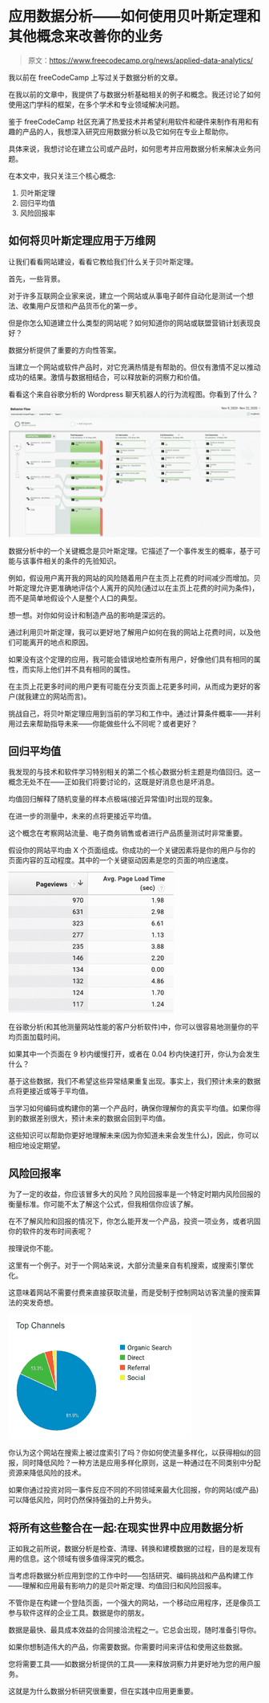 # 应用数据分析——如何使用贝叶斯定理和其他概念来改善你的业务

> 原文：<https://www.freecodecamp.org/news/applied-data-analytics/>

我以前在 freeCodeCamp 上写过关于数据分析的文章。

在我以前的文章中，我提供了与数据分析基础相关的例子和概念。我还讨论了如何使用这门学科的框架，在多个学术和专业领域解决问题。

鉴于 freeCodeCamp 社区充满了热爱技术并希望利用软件和硬件来制作有用和有趣的产品的人，我想深入研究应用数据分析以及它如何在专业上帮助你。

具体来说，我想讨论在建立公司或产品时，如何思考并应用数据分析来解决业务问题。

在本文中，我只关注三个核心概念:

1.  贝叶斯定理
2.  回归平均值
3.  风险回报率

## 如何将贝叶斯定理应用于万维网

让我们看看网站建设，看看它教给我们什么关于贝叶斯定理。

首先，一些背景。

对于许多互联网企业家来说，建立一个网站或从事电子邮件自动化是测试一个想法、收集用户反馈和产品货币化的第一步。

但是你怎么知道建立什么类型的网站呢？如何知道你的网站或联盟营销计划表现良好？

数据分析提供了重要的方向性答案。

当建立一个网站或软件产品时，对它充满热情是有帮助的。但仅有激情不足以推动成功的结果。激情与数据相结合，可以释放新的洞察力和价值。

看看这个来自谷歌分析的 Wordpress 聊天机器人的行为流程图。你看到了什么？

![OESTKKmHh4BadRHGLyhRrR7SxBFq6FRTvlP4TVN7bBkPvSyNivTw4MSNS3q70hu1mvmDHSDdeEcSJfbmWZC_jDF5FcKblgDnPtUiiAVffvD3yWGa4nt3wkYoqWQcHblNk1a6LBHt](img/d7a9cf81bbabfe24fb97bc8d6f0602fc.png)

数据分析中的一个关键概念是贝叶斯定理。它描述了一个事件发生的概率，基于可能与该事件相关的条件的先验知识。

例如，假设用户离开我的网站的风险随着用户在主页上花费的时间减少而增加。贝叶斯定理允许更准确地评估个人离开的风险(通过以在主页上花费的时间为条件)，而不是简单地假设个人是整个人口的典型。

想一想。对你如何设计和制造产品的影响是深远的。

通过利用贝叶斯定理，我可以更好地了解用户如何在我的网站上花费时间，以及他们可能离开的地点和原因。

如果没有这个定理的应用，我可能会错误地检查所有用户，好像他们具有相同的属性，而实际上他们并不具有相同的属性。

在主页上花更多时间的用户更有可能在分支页面上花更多时间，从而成为更好的客户(就我建立的网站而言)。

挑战自己，将贝叶斯定理应用到当前的学习和工作中。通过计算条件概率——并利用过去来帮助指导未来——你能做些什么不同呢？或者更好？

## 回归平均值

我发现的与技术和软件学习特别相关的第二个核心数据分析主题是均值回归。这一概念无处不在——正如我们将要讨论的，这既是好消息也是坏消息。

均值回归解释了随机变量的样本点极端(接近异常值)时出现的现象。

在进一步的测量中，未来的点将更接近平均值。

这个概念在考察网站流量、电子商务销售或者进行产品质量测试时非常重要。

假设你的网站平均由 X 个页面组成。你成功的一个关键因素将是你的用户与你的页面内容的互动程度。其中的一个关键驱动因素是您的页面的响应速度。

![yGqJiv-yP8OSfheFItbpzSfYTFymOi36z1GHfGKqnTc9iFNPv6CaFpswCNCekNRnMr8P-TRxKUGToak5tFBXTudrnnhBJMuRQDrjj6qcv2J3m341w_7t-BsVMZUiUa2bhsOvfnQd](img/0bbb012210f1b24e327bd008dde4f6a6.png)

在谷歌分析(和其他测量网站性能的客户分析软件)中，你可以很容易地测量你的平均页面加载时间。

如果其中一个页面在 9 秒内缓慢打开，或者在 0.04 秒内快速打开，你认为会发生什么？

基于这些数据，我们不希望这些异常结果重复出现。事实上，我们预计未来的数据点将更接近或等于平均值。

当学习如何编码或构建你的第一个产品时，确保你理解你的真实平均值。如果你得到的数据差别很大，预计未来的数据会回到平均值。

这些知识可以帮助你更好地理解未来(因为你知道未来会发生什么)，因此，你可以相应地设定期望。

## 风险回报率

为了一定的收益，你应该冒多大的风险？风险回报率是一个特定时期内风险回报的衡量标准。你可能不太了解这个公式，但我相信你应该了解。

在不了解风险和回报的情况下，你怎么能开发一个产品，投资一项业务，或者巩固你的软件的发布时间表呢？

按理说你不能。

这里有一个例子。对于一个网站来说，大部分流量来自有机搜索，或搜索引擎优化。

这意味着网站不需要付费来直接获取流量，而是受制于控制网站访客流量的搜索算法的突发奇想。

![AuiryshNihiRReIPTLBs8TvBtolVKlXFDSEFJzydb6WDnfgLxczNcHYrioCCP4VppmyiV6zLLknT7j0Mc6gUlttqxjE_gFz0m1xzO_YK2ys1sLPTtl_E-ZjPpF9Be6gW1oieIHs5](img/bfd3bd15bf4431ca1ce6fdcc1d50293d.png)

你认为这个网站在搜索上被过度索引了吗？你如何使流量多样化，以获得相似的回报，同时降低风险？一种方法是应用多样化原则，这是一种通过在不同类别中分配资源来降低风险的技术。

如果你通过投资对同一事件反应不同的不同领域来最大化回报，你的网站(或产品)可以降低风险，同时仍然保持强劲的上升势头。

## 将所有这些整合在一起:在现实世界中应用数据分析

正如我之前所说，数据分析是检查、清理、转换和建模数据的过程，目的是发现有用的信息。这个领域有很多值得深究的概念。

当考虑将数据分析应用到您的工作中时——包括研究、编码挑战和产品构建工作——理解和应用最有影响力的是贝叶斯定理、均值回归和风险回报率。

不管你是在构建一个登陆页面，一个强大的网站，一个移动应用程序，还是像员工参与软件这样的企业工具。数据是你的朋友。

数据是最快、最具成本效益的合同接洽流程之一。它总会出现，随时准备引导你。

如果你想制造伟大的产品，你需要数据。你需要时间来评估和使用这些数据。

您将需要工具——如数据分析提供的工具——来释放洞察力并更好地为您的用户服务。

这就是为什么数据分析研究很重要，但在实践中应用更重要。